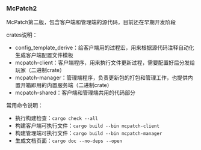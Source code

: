 ### McPatch2

McPatch第二版，包含客户端和管理端的源代码，目前还在早期开发阶段

crates说明：

+ config_template_derive：给客户端用的过程宏，用来根据源代码注释自动化生成客户端配置文件模板
+ mcpatch-client：客户端程序，用来执行文件更新过程，需要配置好后分发给玩家（二进制crate）
+ mcpatch-manager：管理端程序，负责更新包的打包和管理工作，也提供内置开箱即用的内置服务端（二进制crate）
+ mcpatch-shared：客户端和管理端共用的代码部分

常用命令说明：

+ 执行构建检查：`cargo check --all`
+ 构建客户端可执行文件：`cargo build --bin mcpatch-client`
+ 构建管理端可执行文件：`cargo build --bin mcpatch-manager`
+ 生成文档页面：`cargo doc --no-deps --open`

